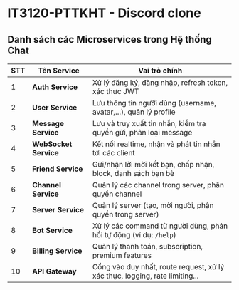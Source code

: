 # IT3120-PTTKHT - Discord clone

## Danh sách các Microservices trong Hệ thống Chat

| STT | Tên Service           | Vai trò chính                                                               |
| --- | --------------------- | --------------------------------------------------------------------------- |
| 1   | **Auth Service**      | Xử lý đăng ký, đăng nhập, refresh token, xác thực JWT                       |
| 2   | **User Service**      | Lưu thông tin người dùng (username, avatar,...), quản lý profile            |
| 3   | **Message Service**   | Lưu và truy xuất tin nhắn, kiểm tra quyền gửi, phân loại message            |
| 4   | **WebSocket Service** | Kết nối realtime, nhận và phát tin nhắn tới các client                      |
| 5   | **Friend Service**    | Gửi/nhận lời mời kết bạn, chấp nhận, block, danh sách bạn bè                |
| 6   | **Channel Service**   | Quản lý các channel trong server, phân quyền channel                        |
| 7   | **Server Service**    | Quản lý server (tạo, mời người, phân quyền trong server)                    |
| 8   | **Bot Service**       | Xử lý các command từ người dùng, phản hồi tự động (ví dụ: `/help`)          |
| 9   | **Billing Service**   | Quản lý thanh toán, subscription, premium features                          |
| 10  | **API Gateway**       | Cổng vào duy nhất, route request, xử lý xác thực, logging, rate limiting... |
